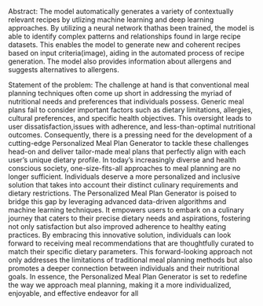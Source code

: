 Abstract:
The model automatically generates a variety of contextually relevant recipes by utlizing machine learning and deep learning approaches. By utilizing a neural network thathas been trained, the model is able to identify complex patterns and relationships found in large recipe datasets. 
This enables the model to generate new and coherent recipes based on input criteria(image), aiding in the automated process of recipe generation. The model also provides information about allergens and suggests alternatives to allergens.

Statement of the problem:
The challenge at hand is that conventional meal planning techniques often come up short in addressing the myriad of nutritional needs and preferences that individuals possess. Generic meal plans fail to consider important factors such as dietary limitations,
allergies, cultural preferences, and specific health objectives. This oversight leads to user dissatisfaction,issues with adherence, and less-than-optimal nutritional outcomes. Consequently, there is a pressing need for the development of a cutting-edge Personalized Meal Plan Generator to tackle these challenges
head-on and deliver tailor-made meal plans that perfectly align with each user’s unique dietary profile. In today’s increasingly diverse and health conscious society, one-size-fits-all approaches to meal planning are no longer sufficient. Individuals deserve
a more personalized and inclusive solution that takes into account their distinct culinary requirements and dietary restrictions. The Personalized Meal Plan Generator is poised to bridge this gap by leveraging advanced data-driven algorithms and machine learning techniques. 
It empowers users to embark on a culinary journey that caters to their precise dietary needs and aspirations, fostering not only satisfaction but also improved adherence to healthy eating practices. By embracing this innovative solution, individuals
can look forward to receiving meal recommendations that are thoughtfully curated to match their specific dietary parameters. This forward-looking approach not only addresses the limitations of traditional meal planning methods but also promotes a deeper connection between individuals and their nutritional goals.
In essence, the Personalized Meal Plan Generator is set to redefine the way we approach meal planning, making it a more individualized, enjoyable, and effective endeavor for all
